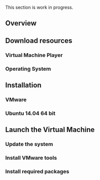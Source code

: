 This section is work in progress.

## Overview



## Download resources

### Virtual Machine Player

### Operating System



## Installation

### VMware

### Ubuntu 14.04 64 bit



## Launch the Virtual Machine

### Update the system

### Install VMware tools

### Install required packages

